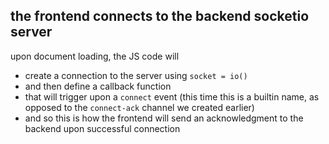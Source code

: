 ## the frontend connects to the backend socketio server

upon document loading, the JS code will 

- create a connection to the server using `socket = io()`
- and then define a callback function
- that will trigger upon a `connect` event (this time this is a builtin name, as
  opposed to the `connect-ack` channel we created earlier)
- and so this is how the frontend will send an acknowledgment to the backend
  upon successful connection

